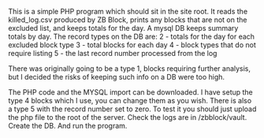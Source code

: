 This is a simple PHP program which should sit in the site root. It reads the killed_log.csv produced by ZB Block, prints any blocks that are not on the excluded list, and keeps totals for the day. A mysql DB keeps summary totals by day. The record types on the DB are:
2 - totals for the day for each excluded block type
3 - total blocks for each day
4 - block types that do not require listing
5 - the last record number processed from the log

There was originally going to be a type 1, blocks requiring further analysis, but I decided the risks of keeping such info on a DB were too high.

The PHP code and the MYSQL import can be downloaded. I have setup the type 4 blocks which I use, you can change them as you wish. There is also a type 5 with the record number set to zero.
To test it you should just upload the php file to the root of the server. Check the logs are in /zbblock/vault. Create the DB. And run the program.
